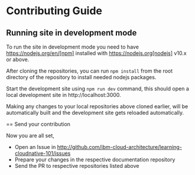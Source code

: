 # Contributing Guide

## Running site in development mode

To run the site in development mode you need to have https://nodejs.org/en/[npm] installed with https://nodejs.org[nodejs] v10.x or above. 

After cloning the repositories, you can run `npm install` from the root directory of the repository to install needed nodejs packages.

Start the development site using `npm run dev` command, this should open a local development site in http://localhost:3000. 

Making any changes to your local repositories above cloned earlier, will be automatically built and the development site gets reloaded automatically.

== Send your contribution

Now you are all set, 
- Open an Issue in http://github.com/ibm-cloud-architecture/learning-cloudnative-101/issues
- Prepare your changes in the respective documentation repository
- Send the PR to respective repositories listed above
